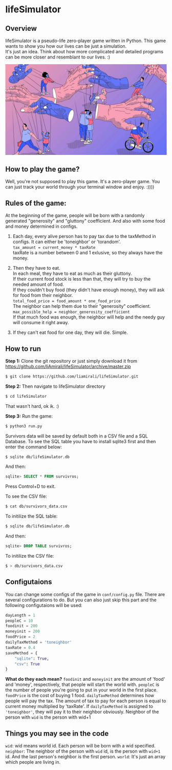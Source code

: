 # lifeSimulator
## Overview
lifeSimulator is a pseudo-life zero-player game written in Python.
This game wants to show you how our lives can be just a simulation.  
It's just an idea. Think about how more complicated and detailed programs can be more closer and resemblant to our lives. :)
  
![Master of puppets, I'm pulling your striiings!](https://raw.githubusercontent.com/liAmirali/lifeSimulator/master/img/masterofpuppets.jpg)
  
## How to play the game?
Well, you're not supposed to play this game. It's a zero-player game. You can just track your world through your terminal window and enjoy. :))))  
  
## Rules of the game:
At the beginning of the game, people will be born with a randomly generated "generosity" and "gluttony" coefficient.
And also with some food and money determined in configs.  
  
1) Each day, every alive person has to pay tax due to the taxMethod in configs. It can either be 'toneighbor' or 'torandom'.  
`tax_amount = current_money * taxRate`  
taxRate is a number between 0 and 1 exlusive, so they always have the money.  
  
2) Then they have to eat.  
In each meal, they have to eat as much as their gluttony.  
If their current food stock is less than that, they will try to buy the needed amount of food.  
If they couldn't buy food (they didn't have enough money), they will ask for food from their neighbor.  
`total_food_price = food_amount * one_food_price`  
The neighbor can help them due to their "generosity" coefficient.  
`max_possible_help = neighbor_generosity_coefficient`  
If that much food was enough, the neighbor will help and the needy guy will consume it right away.  
  
3) If they can't eat food for one day, they will die.
Simple.  
  
  
## How to run
**Step 1:**
 Clone the git repository or just simply download it from https://github.com/liAmirali/lifeSimulator/archive/master.zip
```bash
$ git clone https://github.com/liamirali/lifeSimulator.git
```
**Step 2:**
Then navigate to lifeSimulator directory
```bash
$ cd lifeSimulator
```
That wasn't hard, ok ik. :)

**Step 3:**
Run the game:
```bash
$ python3 run.py
```
Survivors data will be saved by default both in a CSV file and a SQL Database.
To see the SQL table you have to install sqlite3 first and then enter the command below:
```bash
$ sqlite db/lifeSimulator.db
```
And then:
```SQL
sqlite> SELECT * FROM survivros;
```
Press Control+D to exit.

To see the CSV file:
```bash
$ cat db/survivors_data.csv
```
To initilize the SQL table:
```bash
$ sqlite db/lifeSimulator.db
```
And then:
```SQL
sqlite> DROP TABLE survivros;
```

To initilize the CSV file:
```bash
$ > db/survivors_data.csv
```

## Configutaions
You can change some configs of the game in `conf/config.py` file.
There are several configurations to do.
But you can also just skip this part and the following configutaions will be used:
```python
dayLength = 1
peopleC = 10
foodinit = 200
moneyinit = 200
foodPrice = 2
dailyTaxMethod = 'toneighbor'
taxRate = 0.4
saveMethod = {
    "sqlite": True,
    "csv": True
}
```

**What do they each mean?**
`foodinit` and `moneyinit` are the amount of 'food' and 'money', respectively, that people will start the world with.
`peopleC` is the number of people you're going to put in your world in the first place.
`foodPrice` is the cost of buying 1 food.
`dailyTaxMethod` determines how people will pay the tax.
The amount of tax to pay for each person is equal to current money multiplied by 'taxRate'.
If `dailyTaxMethod` is assigned to `'toneighbor'`, they will pay it to their neighbor obviously. Neighbor of the person with `wid` is the person with wid+1


## Things you may see in the code
`wid`: wid means world id. Each person will be born with a wid specified.
`neighbor`: The neighbor of the person with `wid` id, is the person with `wid+1` id. And the last person's neighbor is the first person.
`world`: It's just an array which people are living in.
